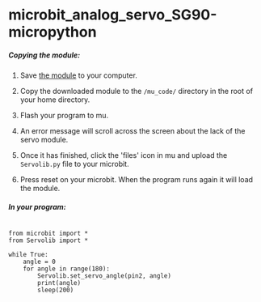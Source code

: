 # microbit_analog_servo_SG90-micropython

##### Copying the module:

1. Save [the module](https://github.com/chatta2539/microbit_analog_servo_SG90-micropython/blob/main/Servolib.py) to your computer.

2. Copy the downloaded module to the `/mu_code/` directory in the root of your home directory.

3. Flash your program to mu.

4. An error message will scroll across the screen about the lack of the servo module.

5. Once it has finished, click the 'files' icon in mu and upload the `Servolib.py` file to your microbit.

6. Press reset on your microbit. When the program runs again it will load the module.

##### In your program:

```
  
from microbit import *
from Servolib import *

while True:
    angle = 0
    for angle in range(180):
        Servolib.set_servo_angle(pin2, angle)
        print(angle)
        sleep(200)
```
